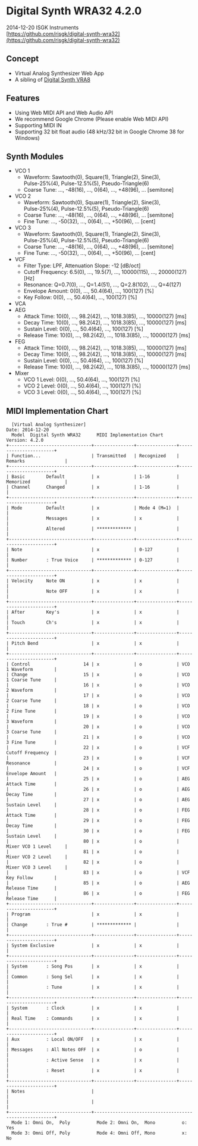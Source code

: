 # Digital Synth WRA32 4.2.0

2014-12-20 ISGK Instruments  
[https://github.com/risgk/digital-synth-wra32](https://github.com/risgk/digital-synth-wra32)

## Concept

- Virtual Analog Synthesizer Web App
- A sibling of [Digital Synth VRA8](https://github.com/risgk/DigitalSynthVRA8)

## Features

- Using Web MIDI API and Web Audio API
- We recommend Google Chrome (Please enable Web MIDI API)
- Supporting MIDI IN
- Supporting 32 bit float audio (48 kHz/32 bit in Google Chrome 38 for Windows)

## Synth Modules

- VCO 1
    - Waveform: Sawtooth(0), Square(1), Triangle(2), Sine(3),  
      Pulse-25%(4), Pulse-12.5%(5), Pseudo-Triangle(6)
    - Coarse Tune: ..., -48(16), ..., 0(64), ..., +48(96), ... [semitone]
- VCO 2
    - Waveform: Sawtooth(0), Square(1), Triangle(2), Sine(3),  
      Pulse-25%(4), Pulse-12.5%(5), Pseudo-Triangle(6)
    - Coarse Tune: ..., -48(16), ..., 0(64), ..., +48(96), ... [semitone]
    - Fine Tune: ..., -50(32), ..., 0(64), ..., +50(96), ... [cent]
- VCO 3
    - Waveform: Sawtooth(0), Square(1), Triangle(2), Sine(3),  
      Pulse-25%(4), Pulse-12.5%(5), Pseudo-Triangle(6)
    - Coarse Tune: ..., -48(16), ..., 0(64), ..., +48(96), ... [semitone]
    - Fine Tune: ..., -50(32), ..., 0(64), ..., +50(96), ... [cent]
- VCF
    - Filter Type: LPF, Attenuation Slope: -12 [dB/oct]
    - Cutoff Frequency: 6.5(0), ..., 19.5(7), ..., 10000(115), ..., 20000(127) [Hz]
    - Resonance: Q=0.7(0), ..., Q=1.4(51), ..., Q=2.8(102), ..., Q=4(127)
    - Envelope Amount: 0(0), ..., 50.4(64), ..., 100(127) [%]
    - Key Follow: 0(0), ..., 50.4(64), ..., 100(127) [%]
- VCA
- AEG
    - Attack Time: 10(0), ..., 98.2(42), ..., 1018.3(85), ..., 10000(127) [ms]
    - Decay Time: 10(0), ..., 98.2(42), ..., 1018.3(85), ..., 10000(127) [ms]
    - Sustain Level: 0(0), ..., 50.4(64), ..., 100(127) [%]
    - Release Time: 10(0), ..., 98.2(42), ..., 1018.3(85), ..., 10000(127) [ms]
- FEG
    - Attack Time: 10(0), ..., 98.2(42), ..., 1018.3(85), ..., 10000(127) [ms]
    - Decay Time: 10(0), ..., 98.2(42), ..., 1018.3(85), ..., 10000(127) [ms]
    - Sustain Level: 0(0), ..., 50.4(64), ..., 100(127) [%]
    - Release Time: 10(0), ..., 98.2(42), ..., 1018.3(85), ..., 10000(127) [ms]
- Mixer
    - VCO 1 Level: 0(0), ..., 50.4(64), ..., 100(127) [%]
    - VCO 2 Level: 0(0), ..., 50.4(64), ..., 100(127) [%]
    - VCO 3 Level: 0(0), ..., 50.4(64), ..., 100(127) [%]

## MIDI Implementation Chart

      [Virtual Analog Synthesizer]                                    Date: 2014-12-20       
      Model  Digital Synth WRA32      MIDI Implementation Chart       Version: 4.2.0         
    +-------------------------------+---------------+---------------+-----------------------+
    | Function...                   | Transmitted   | Recognized    | Remarks               |
    +-------------------------------+---------------+---------------+-----------------------+
    | Basic        Default          | x             | 1-16          | Memorized             |
    | Channel      Changed          | x             | 1-16          |                       |
    +-------------------------------+---------------+---------------+-----------------------+
    | Mode         Default          | x             | Mode 4 (M=1)  |                       |
    |              Messages         | x             | x             |                       |
    |              Altered          | ************* |               |                       |
    +-------------------------------+---------------+---------------+-----------------------+
    | Note                          | x             | 0-127         |                       |
    | Number       : True Voice     | ************* | 0-127         |                       |
    +-------------------------------+---------------+---------------+-----------------------+
    | Velocity     Note ON          | x             | x             |                       |
    |              Note OFF         | x             | x             |                       |
    +-------------------------------+---------------+---------------+-----------------------+
    | After        Key's            | x             | x             |                       |
    | Touch        Ch's             | x             | x             |                       |
    +-------------------------------+---------------+---------------+-----------------------+
    | Pitch Bend                    | x             | x             |                       |
    +-------------------------------+---------------+---------------+-----------------------+
    | Control                    14 | x             | o             | VCO 1 Waveform        |
    | Change                     15 | x             | o             | VCO 1 Coarse Tune     |
    |                            16 | x             | o             | VCO 2 Waveform        |
    |                            17 | x             | o             | VCO 2 Coarse Tune     |
    |                            18 | x             | o             | VCO 2 Fine Tune       |
    |                            19 | x             | o             | VCO 3 Waveform        |
    |                            20 | x             | o             | VCO 3 Coarse Tune     |
    |                            21 | x             | o             | VCO 3 Fine Tune       |
    |                            22 | x             | o             | VCF Cutoff Frequency  |
    |                            23 | x             | o             | VCF Resonance         |
    |                            24 | x             | o             | VCF Envelope Amount   |
    |                            25 | x             | o             | AEG Attack Time       |
    |                            26 | x             | o             | AEG Decay Time        |
    |                            27 | x             | o             | AEG Sustain Level     |
    |                            28 | x             | o             | FEG Attack Time       |
    |                            29 | x             | o             | FEG Decay Time        |
    |                            30 | x             | o             | FEG Sustain Level     |
    |                            80 | x             | o             | Mixer VCO 1 Level     |
    |                            81 | x             | o             | Mixer VCO 2 Level     |
    |                            82 | x             | o             | Mixer VCO 3 Level     |
    |                            83 | x             | o             | VCF Key Follow        |
    |                            85 | x             | o             | AEG Release Time      |
    |                            86 | x             | o             | FEG Release Time      |
    +-------------------------------+---------------+---------------+-----------------------+
    | Program                       | x             | x             |                       |
    | Change       : True #         | ************* |               |                       |
    +-------------------------------+---------------+---------------+-----------------------+
    | System Exclusive              | x             | x             |                       |
    +-------------------------------+---------------+---------------+-----------------------+
    | System       : Song Pos       | x             | x             |                       |
    | Common       : Song Sel       | x             | x             |                       |
    |              : Tune           | x             | x             |                       |
    +-------------------------------+---------------+---------------+-----------------------+
    | System       : Clock          | x             | x             |                       |
    | Real Time    : Commands       | x             | x             |                       |
    +-------------------------------+---------------+---------------+-----------------------+
    | Aux          : Local ON/OFF   | x             | x             |                       |
    | Messages     : All Notes OFF  | x             | o             |                       |
    |              : Active Sense   | x             | x             |                       |
    |              : Reset          | x             | x             |                       |
    +-------------------------------+---------------+---------------+-----------------------+
    | Notes                         |                                                       |
    |                               |                                                       |
    +-------------------------------+-------------------------------------------------------+
      Mode 1: Omni On,  Poly          Mode 2: Omni On,  Mono          o: Yes                 
      Mode 3: Omni Off, Poly          Mode 4: Omni Off, Mono          x: No                  
